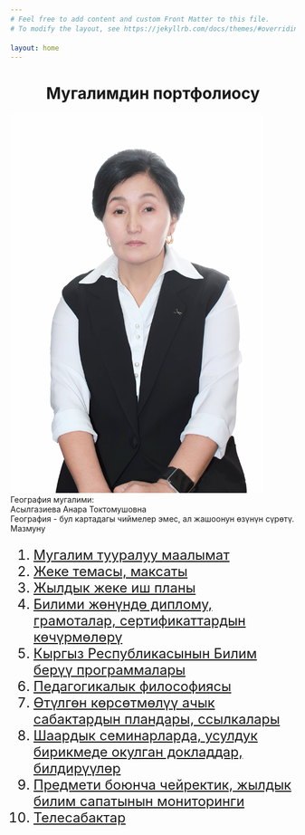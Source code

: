 ```yaml
---
# Feel free to add content and custom Front Matter to this file.
# To modify the layout, see https://jekyllrb.com/docs/themes/#overriding-theme-defaults

layout: home
---
```


<h1 style="text-align:center;">Мугалимдин портфолиосу</h1>
<div class="row margin-bottom margin-top">
    <div class="column">
        <img src="/assets/images/portrait.jpg" alt="Портрет" style="max-height: 670px">
    </div>
    <div class="column">
        <div class="red-header">География мугалими:</div>
        <div class="blue-header">Асылгазиева Анара Токтомушовна</div>
        <div class="black-header">География - бул картадагы чиймелер эмес, ал жашоонун өзүнүн сүрөтү.</div>
    </div>
</div>
<div>
    <div class="red-header">Мазмуну</div>
    <ol style="font-size:x-large;">
        <li><a href="/about-me">Мугалим тууралуу маалымат</a></li>
        <li><a href="/goal">Жеке темасы, максаты</a></li>
        <li><a href="/plan">Жылдык жеке иш планы</a></li>
        <li><a href="/certificates">Билими жөнүндө диплому, грамоталар, сертификаттардын көчүрмөлөрү</a></li>
        <li><a href="/programs">Кыргыз Республикасынын Билим берүү программалары</a></li>
        <li><a href="/philosophy">Педагогикалык философиясы</a></li>
        <li><a href="/dem-lessons">Өтүлгөн көрсөтмөлүү ачык сабактардын пландары, ссылкалары</a></li>
        <li><a href="/seminar">Шаардык семинарларда, усулдук бирикмеде окулган докладдар, билдирүүлөр</a></li>
        <li><a href="/monitoring">Предмети боюнча чейректик, жылдык билим сапатынын мониторинги</a></li>
        <li><a href="/lessons">Телесабактар</a></li>
    </ol>
</div>